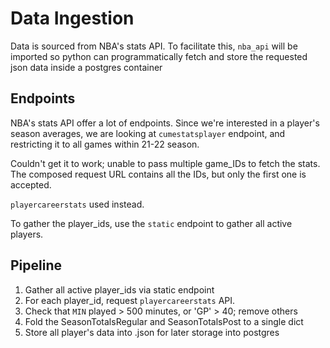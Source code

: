 # Data Ingestion

Data is sourced from NBA's stats API. To facilitate this, `nba_api` will be imported so python can programmatically fetch and store the requested json data inside a postgres container

## Endpoints

NBA's stats API offer a lot of endpoints. Since we're interested in a player's season averages, we are looking at `cumestatsplayer` endpoint, and restricting it to all games within 21-22 season.

Couldn't get it to work; unable to pass multiple game_IDs to fetch the stats. The composed request URL contains all the IDs, but only the first one is accepted.

`playercareerstats` used instead.

To gather the player_ids, use the `static` endpoint to gather all active players.

## Pipeline

1. Gather all active player_ids via static endpoint
2. For each player_id, request `playercareerstats` API.
3. Check that `MIN` played > 500 minutes, or 'GP' > 40; remove others
4. Fold the SeasonTotalsRegular and SeasonTotalsPost to a single dict
5. Store all player's data into .json for later storage into postgres
